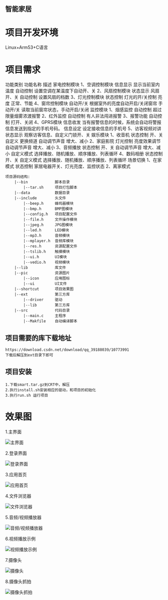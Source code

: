 ## 智能家居
# 项目开发环境
Linux+Arm53+C语言

# 项目需求
   功能类别 功能名称 描述 家电控制模块
1、空调控制模块 信息显示 显示当前室内温度 自动控制 设置空调在某温度下自动开、关 
2、风扇控制模块 状态显示 风扇开、关 自动控制 设置风扇的档数
3、灯光控制模块 状态控制 灯光的开/关控制 亮度 正常、节能 
4、窗帘控制模块 自动开/关 根据室外的亮度自动开启/关闭窗帘 手动开/关 读取当前窗帘状态，手动开启/关闭 监控模块 
1、烟感监控 自动控制 超过限量烟雾浓渡报警 
2、红外监控 自动控制 有人非法闯进报警 
3、报警功能 自动控制 打开、关闭 
4、GPRS模块 信息收发 当有报警信息的时候，系统会自动将警报信息发送到指定的手机号码。
信息设定 设定接收信息的手机号 
5、访客视频对讲 状态显示 观察访客信息、自定义门锁开、关 娱乐模块 
1、收音机 状态控制 开、关 自定义 更换频道 自动调节声音 增大、减小 
2、家庭影院 灯光控制 亮度效果调节 自动调节声音 增大、减小 
3、音频播放 状态控制 开、关 自动调节声音 增大、减小 自定义模式 选择播放、随机播放、顺序播放、列表循环 
4、数码相册 状态控制 开、关 自定义模式 选择播放、随机播放、顺序播放、列表循环 场景切换 
1、在家模式 状态控制 家居电器开关、灯光亮度、监控状态 
2、离家模式 
```
项目源码结构:
    |--bin            脚本目录
        |--tar.sh     项目打包脚本
    |--data           数据目录
    |--include        头文件
        |--beep.h     蜂鸣器模块
        |--bmp.h      BMP图模块
        |--config.h   项目配置文件
        |--file.h     文件操作模块
        |--jpeg.h     JPG图模块
        |--led.h      LED模块
        |--mp3.h      音频模块
        |--mplayer.h  音频库模块
        |--res.h      资源配置文件
        |--tslib.h    触摸模块
        |--ui.h       UI模块
        |--vedio.h    视频模块
    |--lib            库文件
    |--pic            资源图片
        |--icon       应用图标
        |--ui         UI文件
    |--shortcut       项目效果图
    |--ext            第三方库
        |--driver     驱动
        |--lib        第三方库
    |--src            代码目录
        |--main.c     主程序
        |--Makfile    自动编译脚本
```
 ## 项目需要的库下载地址
	https://download.csdn.net/download/qq_39188039/10773991 
	下载后解压到ext目录下即可
	
 ## 项目安装 ##
 ```
 1.下载smart.tar.gz到CRT中，解压
 2.执行install.sh安装相应的驱动，和项目的初始化
 3.执行run.sh 运行项目
 ```
 
# 效果图
1.主界面

![主界面][1]


2.登录界面

![登录界面][2]

3.应用首页

![应用首页][3]

4.文件浏览器

![文件浏览器][4]

5.音频/视频播放器

![音频/视频播放器][5]

6.视频播放示例

![视频播放示例][6]

7.摄像头

![摄像头][7]

8.摄像头抓拍

![摄像头抓拍][8]


  [1]: https://github.com/qinjiaw2019/shixun/blob/master/smartHome/shortcut/1.jpg
  [2]: https://github.com/qinjiaw2019/shixun/blob/master/smartHome/shortcut/2.jpg
  [3]: https://github.com/qinjiaw2019/shixun/blob/master/smartHome/shortcut/3.jpg
  [4]: https://github.com/qinjiaw2019/shixun/blob/master/smartHome/shortcut/4.jpg
  [5]: https://github.com/qinjiaw2019/shixun/blob/master/smartHome/shortcut/5.jpg
  [6]: https://github.com/qinjiaw2019/shixun/blob/master/smartHome/shortcut/6.jpg
  [7]: https://github.com/qinjiaw2019/shixun/blob/master/smartHome/shortcut/7.jpg
  [8]: https://github.com/qinjiaw2019/shixun/blob/master/smartHome/shortcut/8.jpg
